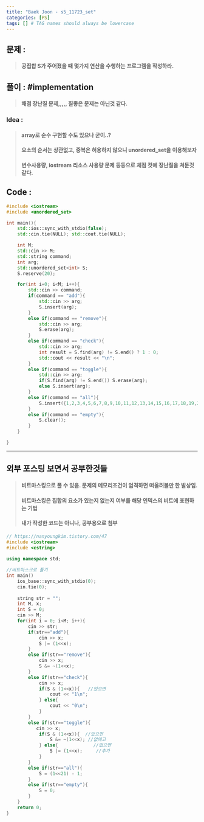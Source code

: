 ```yaml
---
title: "Baek Joon - s5_11723_set"
categories: [PS]
tags: [] # TAG names should always be lowercase
---
```

## 문제 : 
> #### 공집합 S가 주어졌을 때 몇가지 연산을 수행하는 프로그램을 작성하라.

## 풀이 : #implementation
> #### 채점 장난질 문제,,,,, 질좋은 문제는 아닌것 같다.

### Idea :
> #### array로 순수 구현할 수도 있으나 굳이..?
> #### 요소의 순서는 상관없고, 중복은 허용하지 않으니 unordered_set을 이용해보자
> #### 변수사용량, iostream 리소스 사용량 문제 등등으로 체점 컷에 장난질을 쳐둔것같다.

## Code :
```cpp
#include <iostream>
#include <unordered_set>

int main(){
    std::ios::sync_with_stdio(false);
    std::cin.tie(NULL); std::cout.tie(NULL);

    int M;
    std::cin >> M;
    std::string command;
    int arg;
    std::unordered_set<int> S;
    S.reserve(20);

    for(int i=0; i<M; i++){
        std::cin >> command;
        if(command == "add"){
            std::cin >> arg;
            S.insert(arg);
        }
        else if(command == "remove"){
            std::cin >> arg;
            S.erase(arg);
        }
        else if(command == "check"){
            std::cin >> arg;
            int result = S.find(arg) != S.end() ? 1 : 0;
            std::cout << result << "\n";
        }
        else if(command == "toggle"){
            std::cin >> arg;
            if(S.find(arg) != S.end()) S.erase(arg);
            else S.insert(arg);
        }
        else if(command == "all"){
            S.insert({1,2,3,4,5,6,7,8,9,10,11,12,13,14,15,16,17,18,19,20});
        }
        else if(command == "empty"){
            S.clear();
        }
    }

}
```
----------------------
## 외부 포스팅 보면서 공부한것들
> #### 비트마스킹으로 풀 수 있음. 문제의 메모리조건이 엄격하면 떠올려볼만 한 발상임.
> #### 비트마스킹은 집합의 요소가 있는지 없는지 여부를 해당 인덱스의 비트에 표현하는 기법
> #### 내가 작성한 코드는 아니나, 공부용으로 첨부
```cpp
// https://nanyoungkim.tistory.com/47
#include <iostream>
#include <cstring>
 
using namespace std;

//비트마스크로 풀기
int main()
    ios_base::sync_with_stdio(0);
    cin.tie(0);
    
    string str = "";
    int M, x;
    int S = 0;
    cin >> M;
    for(int i = 0; i<M; i++){
        cin >> str;
        if(str=="add"){
            cin >> x;
            S |= (1<<x);
        }
        else if(str=="remove"){
            cin >> x;
            S &= ~(1<<x);
        }
        else if(str=="check"){
            cin >> x;
            if(S & (1<<x)){   //있으면
                cout << "1\n";
            } else{
                cout << "0\n";
            }
        }
        else if(str=="toggle"){
           cin >> x;
            if(S & (1<<x)){  //있으면
                S &= ~(1<<x); //없애고
            } else{             //없으면
                S |= (1<<x);     //추가
            }
        }
        else if(str=="all"){
            S = (1<<21) - 1;
        }
        else if(str=="empty"){
            S = 0;
        }       
    }
    return 0;
}
```
